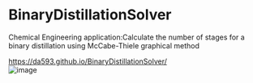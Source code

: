 # BinaryDistillationSolver
 Chemical Engineering application:Calculate the number of stages for a binary distillation using McCabe-Thiele graphical method 
<br/>

 https://da593.github.io/BinaryDistillationSolver/
<br/>
![image](https://user-images.githubusercontent.com/60017078/123506421-1725e380-d632-11eb-8a0d-76d50ffa7ebc.png)

 

 
